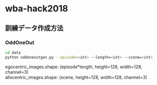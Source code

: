 # wba-hack2018
## 訓練データ作成方法
### OddOneOut
```bash
cd data
python oddoneoutgen.py --episode=<int> --length=<int> --scene=<int>
```
egocentric_images.shape: (episode*length, height=128, width=128, channel=3)  
allocentric_images.shape: (scene, height=128, width=128, channel=3)  

